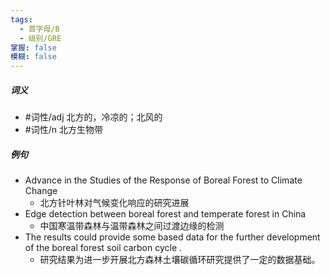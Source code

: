 ```yaml
---
tags:
  - 首字母/B
  - 级别/GRE
掌握: false
模糊: false
---
```

##### 词义
- #词性/adj  北方的，冷凉的；北风的
- #词性/n  北方生物带
##### 例句
- Advance in the Studies of the Response of Boreal Forest to Climate Change
	- 北方针叶林对气候变化响应的研究进展
- Edge detection between boreal forest and temperate forest in China
	- 中国寒温带森林与温带森林之间过渡边缘的检测
- The results could provide some based data for the further development of the boreal forest soil carbon cycle .
	- 研究结果为进一步开展北方森林土壤碳循环研究提供了一定的数据基础。
